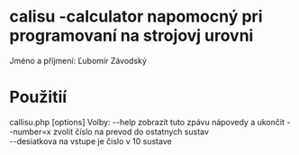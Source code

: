 # calisu -calculator napomocný pri programovaní na strojovj urovni
Jméno a příjmení: Ľubomír Závodský
# Použitií
callisu.php [options]
    Volby:
    --help       zobrazit tuto zpávu nápovedy a ukončit
    --number=x zvolit číslo na prevod do ostatnych sustav  
    --desiatkova  na vstupe je čislo v 10 sustave 
